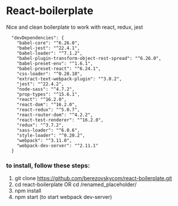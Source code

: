 # React-boilerplate


Nice and clean boilerplate to work with react, redux, jest


```
  "devDependencies": {
    "babel-core": "^6.26.0",
    "babel-jest": "^22.4.1",
    "babel-loader": "^7.1.2",
    "babel-plugin-transform-object-rest-spread": "^6.26.0",
    "babel-preset-env": "^1.6.1",
    "babel-preset-react": "^6.24.1",
    "css-loader": "^0.28.10",
    "extract-text-webpack-plugin": "^3.0.2",
    "jest": "^22.4.2",
    "node-sass": "^4.7.2",
    "prop-types": "^15.6.1",
    "react": "^16.2.0",
    "react-dom": "^16.2.0",
    "react-redux": "^5.0.7",
    "react-router-dom": "^4.2.2",
    "react-test-renderer": "^16.2.0",
    "redux": "^3.7.2",
    "sass-loader": "^6.0.6",
    "style-loader": "^0.20.2",
    "webpack": "^3.11.0",
    "webpack-dev-server": "^2.11.1"
  }
```

### to install, follow these steps:

1. git clone https://github.com/berezovskycom/react-boilerplate.git
2. cd react-boilerplate OR cd /renamed_placeholder/
3. npm install
4. npm start (to start webpack dev-server)

